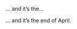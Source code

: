 <!--
title: &hellip; and it&rsquo;s the end of April.
date: Tue Apr 26 2016 12:56:58 GMT+0100 (British Summer Time)
tags: snow
-->
&hellip; and it&rsquo;s the...
<p>&hellip; and it&rsquo;s the end of April.</p>
